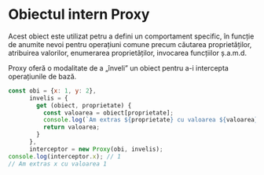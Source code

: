 # Obiectul intern Proxy

Acest obiect este utilizat petru a defini un comportament specific, în funcție de anumite nevoi pentru operațiuni comune precum căutarea proprietăților, atribuirea valorilor, enumerarea proprietăților, invocarea funcțiilor ș.a.m.d.

Proxy oferă o modalitate de a „înveli” un obiect pentru a-i intercepta operațiunile de bază.

```javascript
const obi = {x: 1, y: 2},
      invelis = {
        get (obiect, proprietate) {
          const valoarea = obiect[proprietate];
          console.log(`Am extras ${proprietate} cu valoarea ${valoarea}`);
          return valoarea;
        }
      },
      interceptor = new Proxy(obi, invelis);
console.log(interceptor.x); // 1
// Am extras x cu valoarea 1
```
